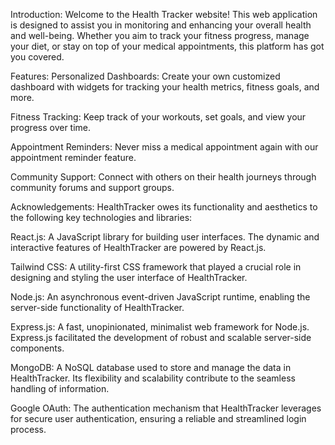 Introduction:
Welcome to the Health Tracker website! This web application is designed to assist you in monitoring and enhancing your overall health and well-being. Whether you aim to track your fitness progress, manage your diet, or stay on top of your medical appointments, this platform has got you covered.

Features:
Personalized Dashboards:
Create your own customized dashboard with widgets for tracking your health metrics, fitness goals, and more.

Fitness Tracking:
Keep track of your workouts, set goals, and view your progress over time.

Appointment Reminders:
Never miss a medical appointment again with our appointment reminder feature.

Community Support:
Connect with others on their health journeys through community forums and support groups.


Acknowledgements:
HealthTracker owes its functionality and aesthetics to the following key technologies and libraries:

React.js: A JavaScript library for building user interfaces. The dynamic and interactive features of HealthTracker are powered by React.js.

Tailwind CSS: A utility-first CSS framework that played a crucial role in designing and styling the user interface of HealthTracker.

Node.js: An asynchronous event-driven JavaScript runtime, enabling the server-side functionality of HealthTracker.

Express.js: A fast, unopinionated, minimalist web framework for Node.js. Express.js facilitated the development of robust and scalable server-side components.

MongoDB: A NoSQL database used to store and manage the data in HealthTracker. Its flexibility and scalability contribute to the seamless handling of information.

Google OAuth: The authentication mechanism that HealthTracker leverages for secure user authentication, ensuring a reliable and streamlined login process.
